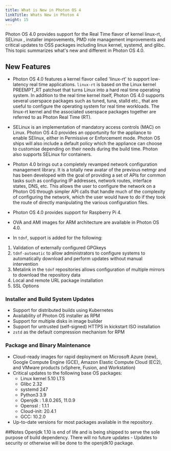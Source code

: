 ```yaml
---
title: What is New in Photon OS 4
linkTitle: Whats New in Photon 4
weight: 15
---
```


Photon OS 4.0  provides support for the Real Time flavor of kernel linux-rt, SELinux , installer improvements, PMD role management improvements and critical updates to OSS packages including linux kernel, systemd, and glibc. This topic summarizes what's new and different in Photon OS 4.0. 

## New Features

- Photon OS 4.0 features a kernel flavor called 'linux-rt' to support low-latency real time applications. `linux-rt` is based on the Linux kernel PREEMPT_RT patchset that turns Linux into a hard real time operating system. In addition to the real time kernel itself, Photon OS 4.0 supports several userspace packages such as tuned, tuna, stalld etc., that are useful to configure the operating system for real time workloads. The linux-rt kernel and the associated userspace packages together are referred to as Photon Real Time (RT).

- SELinux is an implementation of mandatory access controls (MAC) on Linux. Photon OS 4.0 provides an opportunity for the appliance to enable SElinux, either in Permissive or Enforcement mode. Photon OS ships will also include a default policy which the appliance can choose to customise depending on their needs during the build time. Photon also supports SELinux for containers.

- Photon 4.0 brings out a completely revamped network configuration management library. It is a totally new avatar of the previous netmgr and has been developed with the goal of providing a set of APIs for common tasks such as configuring IP addresses, network routes, interface states, DNS, etc. This allows the user to configure the network on a Photon OS through simpler API calls that handle much of the complexity of configuring the network, which the user would have to do if they took the route of directly manipulating the various configuration files. 

- Photon OS 4.0 provides support for Raspberry Pi 4.

- OVA and AMI images for ARM architecture are available in Photon OS 4.0.

- In `tdnf`, support is added for the following:

1. Validation of externally configured GPGkeys
2. `tdnf-automatic` to allow administrators to configure systems to automatically download and perform updates without manual intervention
3. Metalink in the `tdnf` repositories allows configuration of multiple mirrors to download the repository data
4. Local and remote URL package installation
5. SSL Options 

### Installer and Build System Updates

- Support for distributed builds using Kubernetes
- Availability of Photon OS installer as RPM
- Support for multiple disks in image builder
- Support for untrusted (self-signed) HTTPS in kickstart ISO installation
- `zstd` as the default compression mechanism for RPM


### Package and Binary Maintenance

- Cloud-ready images for rapid deployment on Microsoft Azure (new), Google Compute Engine (GCE), Amazon Elastic Compute Cloud (EC2), and VMware products (vSphere, Fusion, and Workstation)
- Critical updates to the following base OS packages:
    - Linux kernel 5.10 LTS
    - Glibc 2.32
    - systemd 247
    - Python3 3.9
    - Openjdk : 1.8.0.265, 11.0.9
    - Openssl : 1.1.1
    - Cloud-init: 20.4.1
    - GCC: 10.2.0
- Up-to-date versions for most packages available in the repository.


##Notes
Openjdk 1.10 is end of life and is being shipped to serve the sole purpose of build dependency. There will no future updates - Updates to security or otherwise will be done to the openjdk10 package.

